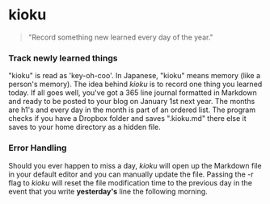 kioku
======

> "Record something new learned every day of the year."

### Track newly learned things

"kioku" is read as 'key-oh-coo'. In Japanese, "kioku" means memory (like a person's memory). The idea behind *kioku* is to record one thing you learned today. If all goes well, you've got a 365 line journal formatted in Markdown and ready to be posted to your blog on January 1st next year. The months are h1's and every day in the month is part of an ordered list. The program checks if you have a Dropbox folder and saves ".kioku.md" there else it saves to your home directory as a hidden file.

### Error Handling

Should you ever happen to miss a day, *kioku* will open up the Markdown file in your default editor and you can manually update the file. Passing the -r flag to *kioku* will reset the file modification time to the previous day in the event that you write **yesterday's** line the following morning.
